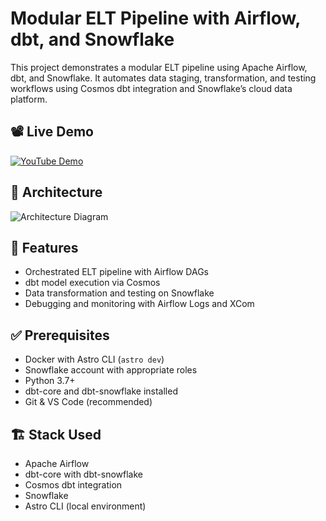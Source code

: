 # Modular ELT Pipeline with Airflow, dbt, and Snowflake

This project demonstrates a modular ELT pipeline using Apache Airflow, dbt, and Snowflake. It automates data staging, transformation, and testing workflows using Cosmos dbt integration and Snowflake’s cloud data platform.

## 📽️ Live Demo
[![YouTube Demo](https://img.shields.io/badge/Watch-Demo-red?logo=youtube)](https://www.youtube.com/your-demo-link)

## 🧩 Architecture

![Architecture Diagram](airflow_dbt_snowflake_architecture.png)

## 🚀 Features

- Orchestrated ELT pipeline with Airflow DAGs
- dbt model execution via Cosmos
- Data transformation and testing on Snowflake
- Debugging and monitoring with Airflow Logs and XCom

## ✅ Prerequisites

- Docker with Astro CLI (`astro dev`)
- Snowflake account with appropriate roles
- Python 3.7+
- dbt-core and dbt-snowflake installed
- Git & VS Code (recommended)

## 🏗️ Stack Used

- Apache Airflow
- dbt-core with dbt-snowflake
- Cosmos dbt integration
- Snowflake
- Astro CLI (local environment)


